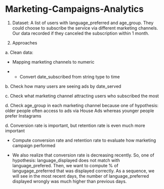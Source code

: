 # Marketing-Campaigns-Analytics

1. Dataset: A list of users with language_preferred and age_group. They could choose to subscribe the service via different marketing channels. Our data recorded if they canceled the subscription within 1 month. 

2. Approaches

  a. Clean data:
  
  - Mapping marketing channels to numeric
  
  - - Convert date_subscribed from string type to time 

  b. Check how many users are seeing ads by date_served
  
  c. Check what marketing channel attracting users who subscribed the most
  
  d. Check age_group in each marketing channel because one of hypothesis: older people often access to ads via House Ads whereas younger people prefer Instagrams
  
  d. Conversion rate is important, but retention rate is even much more important 
  
  - Compute conversion rate and retention rate to evaluate how marketing campaign performed

  - We also realize that conversion rate is decreasing recently. So, one of hypothesis: language_displayed does not match with language_prefered. Then, we want to compute % of langugage_preferred that was displayed correctly. As a sequence, we will see in the most recent days, the number of language_preferred displayed wrongly was much higher than previous days.
